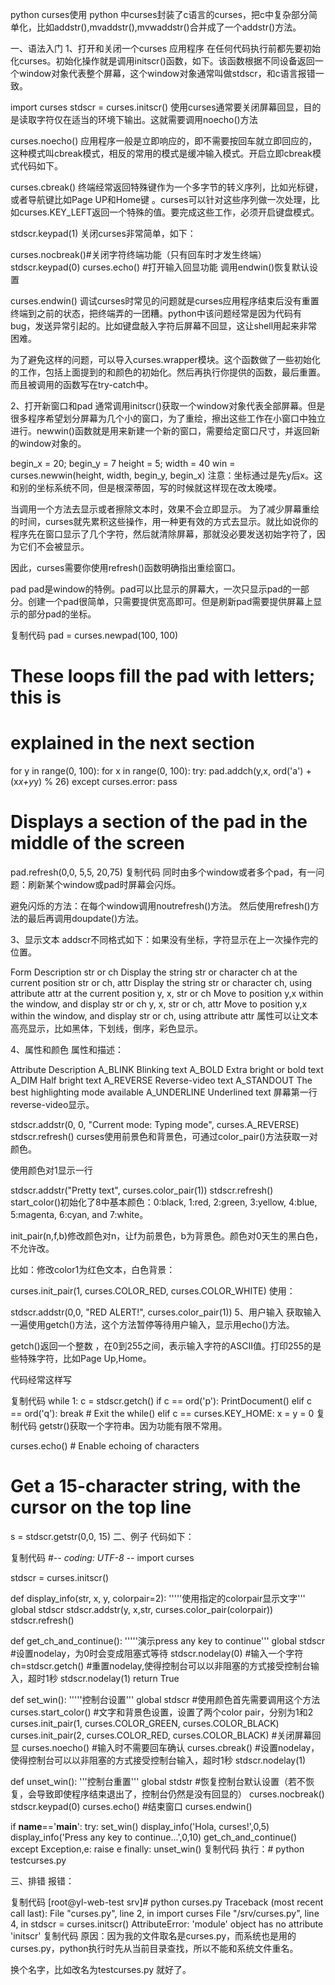 python curses使用
python 中curses封装了c语言的curses，把c中复杂部分简单化，比如addstr(),mvaddstr(),mvwaddstr()合并成了一个addstr()方法。

一、语法入门
1、打开和关闭一个curses 应用程序
在任何代码执行前都先要初始化curses。初始化操作就是调用initscr()函数，如下。该函数根据不同设备返回一个window对象代表整个屏幕，这个window对象通常叫做stdscr，和c语言报错一致。

import curses
stdscr = curses.initscr()
使用curses通常要关闭屏幕回显，目的是读取字符仅在适当的环境下输出。这就需要调用noecho()方法

curses.noecho()
应用程序一般是立即响应的，即不需要按回车就立即回应的，这种模式叫cbreak模式，相反的常用的模式是缓冲输入模式。开启立即cbreak模式代码如下。

curses.cbreak()
终端经常返回特殊键作为一个多字节的转义序列，比如光标键，或者导航键比如Page UP和Home键 。curses可以针对这些序列做一次处理，比如curses.KEY_LEFT返回一个特殊的值。要完成这些工作，必须开启键盘模式。

stdscr.keypad(1)
关闭curses非常简单，如下：

curses.nocbreak()#关闭字符终端功能（只有回车时才发生终端）
stdscr.keypad(0)
curses.echo() #打开输入回显功能
调用endwin()恢复默认设置

curses.endwin()
调试curses时常见的问题就是curses应用程序结束后没有重置终端到之前的状态，把终端弄的一团糟。python中该问题经常是因为代码有bug，发送异常引起的。比如键盘敲入字符后屏幕不回显，这让shell用起来非常困难。

为了避免这样的问题，可以导入curses.wrapper模块。这个函数做了一些初始化的工作，包括上面提到的和颜色的初始化。然后再执行你提供的函数，最后重置。而且被调用的函数写在try-catch中。

2、打开新窗口和pad
 通常调用initscr()获取一个window对象代表全部屏幕。但是很多程序希望划分屏幕为几个小的窗口，为了重绘，擦出这些工作在小窗口中独立进行。newwin()函数就是用来新建一个新的窗口，需要给定窗口尺寸，并返回新的window对象的。

begin_x = 20; begin_y = 7
height = 5; width = 40
win = curses.newwin(height, width, begin_y, begin_x)
注意：坐标通过是先y后x。这和别的坐标系统不同，但是根深蒂固，写的时候就这样现在改太晚喽。

当调用一个方法去显示或者擦除文本时，效果不会立即显示。 为了减少屏幕重绘的时间，curses就先累积这些操作，用一种更有效的方式去显示。就比如说你的程序先在窗口显示了几个字符，然后就清除屏幕，那就没必要发送初始字符了，因为它们不会被显示。

因此，curses需要你使用refresh()函数明确指出重绘窗口。

pad
pad是window的特例。pad可以比显示的屏幕大，一次只显示pad的一部分。创建一个pad很简单，只需要提供宽高即可。但是刷新pad需要提供屏幕上显示的部分pad的坐标。

复制代码
pad = curses.newpad(100, 100)
#  These loops fill the pad with letters; this is
# explained in the next section
for y in range(0, 100):
    for x in range(0, 100):
        try:
            pad.addch(y,x, ord('a') + (x*x+y*y) % 26)
        except curses.error:
            pass

#  Displays a section of the pad in the middle of the screen
pad.refresh(0,0, 5,5, 20,75)
复制代码
同时由多个window或者多个pad，有一问题：刷新某个window或pad时屏幕会闪烁。

避免闪烁的方法：在每个window调用noutrefresh()方法。 然后使用refresh()方法的最后再调用doupdate()方法。

3、显示文本
addscr不同格式如下：如果没有坐标，字符显示在上一次操作完的位置。

Form	Description
str or ch	Display the string str or character ch at the current position
str or ch, attr	Display the string str or character ch, using attribute attr at the current position
y, x, str or ch	Move to position y,x within the window, and display str or ch
y, x, str or ch, attr	Move to position y,x within the window, and display str or ch, using attribute attr
属性可以让文本高亮显示，比如黑体，下划线，倒序，彩色显示。

4、属性和颜色
属性和描述：

Attribute	Description
A_BLINK	Blinking text
A_BOLD	Extra bright or bold text
A_DIM	Half bright text
A_REVERSE	Reverse-video text
A_STANDOUT	The best highlighting mode available
A_UNDERLINE	Underlined text
屏幕第一行reverse-video显示。

stdscr.addstr(0, 0, "Current mode: Typing mode",
              curses.A_REVERSE)
stdscr.refresh()
curses使用前景色和背景色，可通过color_pair()方法获取一对颜色。

使用颜色对1显示一行

stdscr.addstr("Pretty text", curses.color_pair(1))
stdscr.refresh()
start_color()初始化了8中基本颜色：0:black, 1:red, 2:green, 3:yellow, 4:blue, 5:magenta, 6:cyan, and 7:white。

init_pair(n,f,b)修改颜色对n，让f为前景色，b为背景色。颜色对0天生的黑白色，不允许改。

比如：修改color1为红色文本，白色背景：

curses.init_pair(1, curses.COLOR_RED, curses.COLOR_WHITE)
使用：

stdscr.addstr(0,0, "RED ALERT!", curses.color_pair(1))
5、用户输入
获取输入一遍使用getch()方法，这个方法暂停等待用户输入，显示用echo()方法。

getch()返回一个整数 ，在0到255之间，表示输入字符的ASCII值。打印255的是些特殊字符，比如Page Up,Home。

代码经常这样写

复制代码
while 1:
    c = stdscr.getch()
    if c == ord('p'):
        PrintDocument()
    elif c == ord('q'):
        break  # Exit the while()
    elif c == curses.KEY_HOME:
        x = y = 0
复制代码
 getstr()获取一个字符串。因为功能有限不常用。

curses.echo()            # Enable echoing of characters
# Get a 15-character string, with the cursor on the top line
s = stdscr.getstr(0,0, 15)
二、例子
代码如下：

复制代码
#-*- coding: UTF-8 -*-
import curses

stdscr = curses.initscr()

def display_info(str, x, y, colorpair=2):
    '''''使用指定的colorpair显示文字'''  
    global stdscr
    stdscr.addstr(y, x,str, curses.color_pair(colorpair))
    stdscr.refresh()

def get_ch_and_continue():
    '''''演示press any key to continue'''
    global stdscr
    #设置nodelay，为0时会变成阻塞式等待
    stdscr.nodelay(0)
    #输入一个字符
    ch=stdscr.getch()
    #重置nodelay,使得控制台可以以非阻塞的方式接受控制台输入，超时1秒
    stdscr.nodelay(1)
    return True

def set_win():
    '''''控制台设置'''
    global stdscr
    #使用颜色首先需要调用这个方法
    curses.start_color()
    #文字和背景色设置，设置了两个color pair，分别为1和2
    curses.init_pair(1, curses.COLOR_GREEN, curses.COLOR_BLACK)
    curses.init_pair(2, curses.COLOR_RED, curses.COLOR_BLACK)
    #关闭屏幕回显
    curses.noecho()
    #输入时不需要回车确认
    curses.cbreak()
    #设置nodelay，使得控制台可以以非阻塞的方式接受控制台输入，超时1秒
    stdscr.nodelay(1)

def unset_win():
    '''控制台重置'''
    global stdstr
    #恢复控制台默认设置（若不恢复，会导致即使程序结束退出了，控制台仍然是没有回显的）
    curses.nocbreak()
    stdscr.keypad(0)
    curses.echo()
    #结束窗口
    curses.endwin()

if __name__=='__main__':
    try:
        set_win()
        display_info('Hola, curses!',0,5)
        display_info('Press any key to continue...',0,10)
        get_ch_and_continue()
    except Exception,e:
        raise e
    finally:
        unset_win()
复制代码
执行：# python testcurses.py



三、排错
报错：

复制代码
[root@yl-web-test srv]# python curses.py
Traceback (most recent call last):
  File "curses.py", line 2, in <module>
    import curses
  File "/srv/curses.py", line 4, in <module>
    stdscr = curses.initscr()
AttributeError: 'module' object has no attribute 'initscr'
复制代码
原因：因为我的文件取名是curses.py，而系统也是用的curses.py，python执行时先从当前目录查找，所以不能和系统文件重名。

换个名字，比如改名为testcurses.py 就好了。